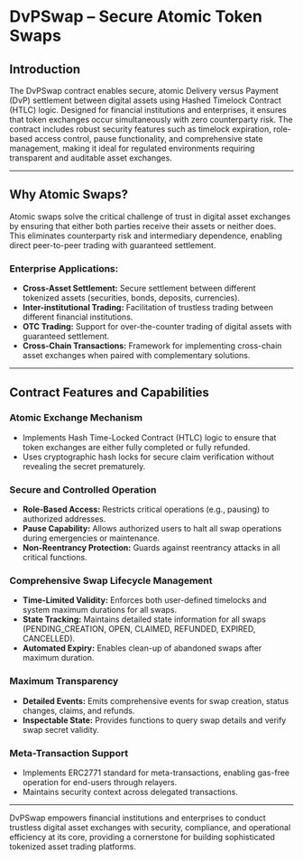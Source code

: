 # DvPSwap – Secure Atomic Token Swaps

## Introduction

The DvPSwap contract enables secure, atomic Delivery versus Payment (DvP) settlement between digital assets using Hashed Timelock Contract (HTLC) logic. Designed for financial institutions and enterprises, it ensures that token exchanges occur simultaneously with zero counterparty risk. The contract includes robust security features such as timelock expiration, role-based access control, pause functionality, and comprehensive state management, making it ideal for regulated environments requiring transparent and auditable asset exchanges.

---

## Why Atomic Swaps?

Atomic swaps solve the critical challenge of trust in digital asset exchanges by ensuring that either both parties receive their assets or neither does. This eliminates counterparty risk and intermediary dependence, enabling direct peer-to-peer trading with guaranteed settlement.

### Enterprise Applications:

- **Cross-Asset Settlement:** Secure settlement between different tokenized assets (securities, bonds, deposits, currencies).
- **Inter-institutional Trading:** Facilitation of trustless trading between different financial institutions.
- **OTC Trading:** Support for over-the-counter trading of digital assets with guaranteed settlement.
- **Cross-Chain Transactions:** Framework for implementing cross-chain asset exchanges when paired with complementary solutions.

---

## Contract Features and Capabilities

### Atomic Exchange Mechanism

- Implements Hash Time-Locked Contract (HTLC) logic to ensure that token exchanges are either fully completed or fully refunded.
- Uses cryptographic hash locks for secure claim verification without revealing the secret prematurely.

### Secure and Controlled Operation

- **Role-Based Access:** Restricts critical operations (e.g., pausing) to authorized addresses.
- **Pause Capability:** Allows authorized users to halt all swap operations during emergencies or maintenance.
- **Non-Reentrancy Protection:** Guards against reentrancy attacks in all critical functions.

### Comprehensive Swap Lifecycle Management

- **Time-Limited Validity:** Enforces both user-defined timelocks and system maximum durations for all swaps.
- **State Tracking:** Maintains detailed state information for all swaps (PENDING_CREATION, OPEN, CLAIMED, REFUNDED, EXPIRED, CANCELLED).
- **Automated Expiry:** Enables clean-up of abandoned swaps after maximum duration.

### Maximum Transparency

- **Detailed Events:** Emits comprehensive events for swap creation, status changes, claims, and refunds.
- **Inspectable State:** Provides functions to query swap details and verify swap secret validity.

### Meta-Transaction Support

- Implements ERC2771 standard for meta-transactions, enabling gas-free operation for end-users through relayers.
- Maintains security context across delegated transactions.

---

DvPSwap empowers financial institutions and enterprises to conduct trustless digital asset exchanges with security, compliance, and operational efficiency at its core, providing a cornerstone for building sophisticated tokenized asset trading platforms.